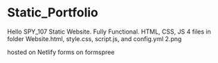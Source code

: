 # Static_Portfolio

Hello SPY_107
Static Website. 
Fully Functional. HTML, CSS, JS 
4 files in folder 
Website.html, style.css, script.js, and config.yml
2.png 



hosted on Netlify
forms on formspree
